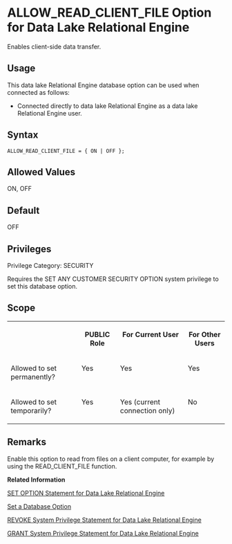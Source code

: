 <!-- loioa62d4b5484f21015a1f8f294d6dbfd6a -->

# ALLOW\_READ\_CLIENT\_FILE Option for Data Lake Relational Engine

Enables client-side data transfer.



<a name="loioa62d4b5484f21015a1f8f294d6dbfd6a__section_d3p_24q_znb"/>

## Usage

This data lake Relational Engine database option can be used when connected as follows:

-   Connected directly to data lake Relational Engine as a data lake Relational Engine user.



<a name="loioa62d4b5484f21015a1f8f294d6dbfd6a__section_u1n_l5b_qkb"/>

## Syntax

```
ALLOW_READ_CLIENT_FILE = { ON | OFF };
```



## Allowed Values

ON, OFF



## Default

OFF



<a name="loioa62d4b5484f21015a1f8f294d6dbfd6a__section_eym_3fc_3qb"/>

## Privileges

Privilege Category: SECURITY

Requires the SET ANY CUSTOMER SECURITY OPTION system privilege to set this database option.



## Scope


<table>
<tr>
<th valign="top">

 

</th>
<th valign="top">

PUBLIC Role

</th>
<th valign="top">

For Current User

</th>
<th valign="top">

For Other Users

</th>
</tr>
<tr>
<td valign="top">

Allowed to set permanently?

</td>
<td valign="top">

Yes

</td>
<td valign="top">

Yes

</td>
<td valign="top">

Yes

</td>
</tr>
<tr>
<td valign="top">

Allowed to set temporarily?

</td>
<td valign="top">

Yes

</td>
<td valign="top">

Yes \(current connection only\)

</td>
<td valign="top">

No

</td>
</tr>
</table>



## Remarks

Enable this option to read from files on a client computer, for example by using the READ\_CLIENT\_FILE function.

**Related Information**  


[SET OPTION Statement for Data Lake Relational Engine](../080-sql-statements/set-option-statement-for-data-lake-relational-engine-a625da7.md "Changes options that affect the behavior of the database and its compatibility with Transact-SQL. Setting the value of an option can change the behavior for all users or an individual user, in either a temporary or permanent scope.")

[Set a Database Option](set-a-database-option-0dcb893.md "You set options with the SET OPTION statement.")

[REVOKE System Privilege Statement for Data Lake Relational Engine](../080-sql-statements/revoke-system-privilege-statement-for-data-lake-relational-engine-a3eadda.md "Removes specific system privileges from specific users and the right to administer the privilege.")

[GRANT System Privilege Statement for Data Lake Relational Engine](../080-sql-statements/grant-system-privilege-statement-for-data-lake-relational-engine-a3dfcb0.md "Grants specific system privileges to users or roles, with or without administrative rights.")

